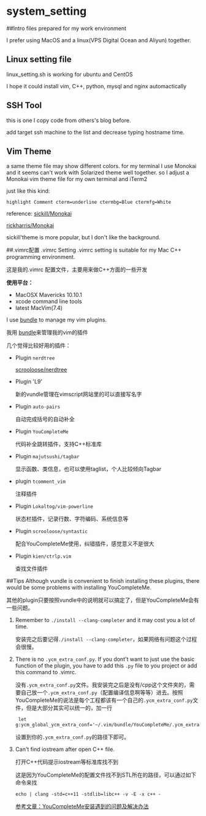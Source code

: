system_setting
==============
##Intro
files prepared for my work environment

I prefer using MacOS and a linux(VPS Digital Ocean and Aliyun) together.

## Linux setting file 
linux_setting.sh is working for ubuntu and CentOS 

I hope it could install vim, C++, python, mysql and nginx automactically

## SSH Tool 
this is one I copy code from others's blog before.

add target ssh machine to the list and decrease typing hostname time.

## Vim Theme
a same theme file may show different colors. for my terminal I use Monokai and it seems can't work with Solarized theme well together. so I adjust a Monokai vim theme file for my own terminal and iTerm2

just like this kind:
```
highlight Comment cterm=underline ctermbg=Blue ctermfg=White
```
reference:
[sickill/Monokai](https://github.com/sickill/vim-monokai/blob/master/colors/monokai.vim)

[rickharris/Monokai](https://github.com/rickharris/vim-monokai/blob/master/colors/monokai.vim)

sickill'theme is more popular, but I don't like the background.

##.vimrc配置 .vimrc Setting
.vimrc setting is suitable for my Mac C++ programming environment.

这是我的.vimrc 配置文件，主要用来做C++方面的一些开发

**使用平台：**

- MacOSX Mavericks 10.10.1
- xcode command line tools
- latest MacVim(7.4)

I use [bundle](https://github.com/gmarik/Vundle.vim) to manage my vim plugins.

我用 [bundle](https://github.com/gmarik/Vundle.vim)来管理我的vim的插件

几个觉得比较好用的插件：

- Plugin `nerdtree`

	[scrooloose/nerdtree](https://github.com/scrooloose/nerdtree)

- Plugin 'L9'

	新的vundle管理在vimscript网站里的可以直接写名字

- Plugin `auto-pairs`

	自动完成括号的自动补全

- Plugin `YouCompleteMe`
	
	代码补全跳转插件，支持C++标准库

- Plugin `majutsushi/tagbar`  

	显示函数、类信息，也可以使用taglist，个人比较倾向Tagbar

- plugin `tcomment_vim` 

	注释插件

- Plugin `Lokaltog/vim-powerline`

	状态栏插件，记录行数、字符编码、系统信息等

- Plugin `scrooloose/syntastic` 

	配合YouCompleteMe使用，纠错插件，感觉意义不是很大
- Plugin `kien/ctrlp.vim`
	
	查找文件插件


##Tips
Although vundle is convenient to finish installing these plugins, there would be some problems with installing YouCompleteMe.

其他的plugin只要按照vundle中的说明就可以搞定了，但是YouCompleteMe会有一些问题。


1. Remember to `./install --clang-completer` and it may cost you a lot of time.

	安装完之后要记得`./install --clang-completer`，如果网络有问题这个过程会很慢。

2. There is no `.ycm_extra_conf.py`. If you dont't want to just use the basic function of the plugin, you have to add this `.py` file to you project or add this command to .vimrc.

	没有`.ycm_extra_conf.py`文件。我安装完之后是没有/cpp这个文件夹的，需要自己放一个`.ycm_extra_conf.py`（配置编译信息啊等等）进去。按照YouCompleteMe的说法是每个工程都该有一个自己的`.ycm_extra_conf.py`文件，但是大部分其实可以统一的，加一行

		let g:ycm_global_ycm_extra_conf='~/.vim/bundle/YouCompleteMe/.ycm_extra_conf.py
		
	设置到你的`.ycm_extra_conf.py`的路径下即可。

3. Can't find iostream after open C++ file.

	打开C++代码提示iostream等标准库找不到

  	这是因为YouCompleteMe的配置文件找不到STL所在的路径，可以通过如下命令来找
  	
  	`echo | clang -std=c++11 -stdlib=libc++ -v -E -x c++ -`
  	
  	[参考文章：YouCompleteMe安装遇到的问题及解决办法](http://blog.marchtea.com/archives/175)

